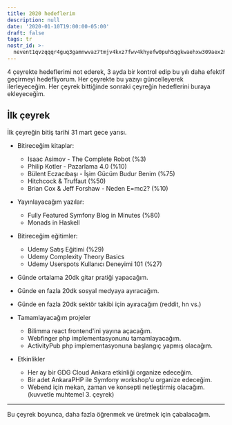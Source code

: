 ```yaml
---
title: 2020 hedeflerim
description: null
date: '2020-01-10T19:00:00-05:00'
draft: false
tags: tr
nostr_id: >-
  nevent1qvzqqqr4guq3gamnwvaz7tmjv4kxz7fwv4khyefw0puh5qgkwaehxw309aex2mrp0yhxummnw3ezucnpdejqqg99y7utjp9p52qe80h3c64gnyrpyjuky9583h9cjtz32h0tm5fr6snl46kc
---
```



4 çeyrekte hedeflerimi not ederek, 3 ayda bir kontrol edip bu yılı daha efektif geçirmeyi hedefliyorum. Her çeyrekte bu yazıyı güncelleyerek ilerleyeceğim. Her çeyrek bittiğinde sonraki çeyreğin hedeflerini buraya ekleyeceğim.
<!--more-->
## İlk çeyrek 

İlk çeyreğin bitiş tarihi 31 mart gece yarısı. 

- Bitireceğim kitaplar: 
  - Isaac Asimov - The Complete Robot (%3)
  - Philip Kotler - Pazarlama 4.0 (%10)
  - Bülent Eczacıbaşı - İşim Gücüm Budur Benim (%75)
  - Hitchcock & Truffaut (%50)
  - Brian Cox & Jeff Forshaw - Neden E=mc2? (%10)

- Yayınlayacağım yazılar:
  - Fully Featured Symfony Blog in Minutes (%80)
  - Monads in Haskell

- Bitireceğim eğitimler:
  - Udemy Satış Eğitimi (%29)
  - Udemy Complexity Theory Basics
  - Udemy Userspots Kullanıcı Deneyimi 101 (%27)

- Günde ortalama 20dk gitar pratiği yapacağım.
- Günde en fazla 20dk sosyal medyaya ayıracağım.
- Günde en fazla 20dk sektör takibi için ayıracağım (reddit, hn vs.)

- Tamamlayacağım projeler
  - Bilimma react frontend'ini yayına açacağım.
  - Webfinger php implementasyonunu tamamlayacağım.
  - ActivityPub php implementasyonuna başlangıç yapmış olacağım.

- Etkinlikler
  - Her ay bir GDG Cloud Ankara etkinliği organize edeceğim.
  - Bir adet AnkaraPHP ile Symfony workshop'u organize edeceğim.
  - Webend için mekan, zaman ve konsepti netleştirmiş olacağım. (kuvvetle muhtemel 3. çeyrek)

---

Bu çeyrek boyunca, daha fazla öğrenmek ve üretmek için çabalacağım. 

